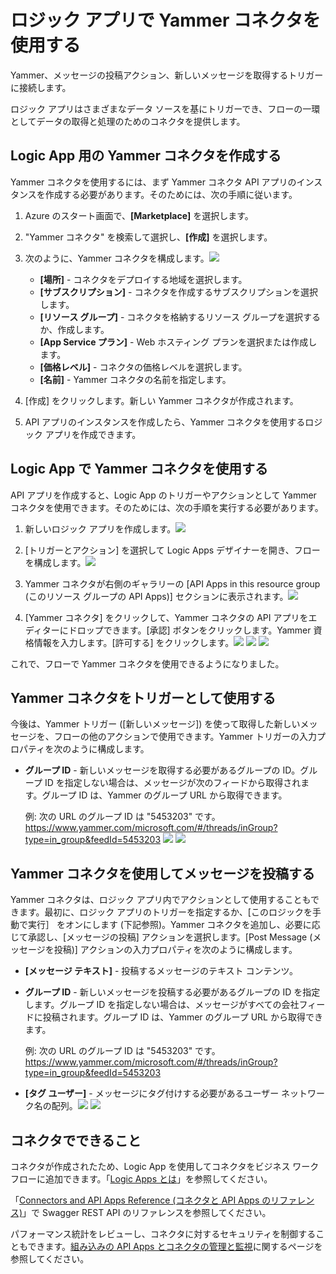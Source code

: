 <properties
   pageTitle="Logic Apps での Yammer コネクタの使用 | Microsoft Azure App Service"
	description="Yammer コネクタまたは API アプリを作成、構成して、Azure App Service のロジック アプリで使用する方法"
	services="app-service\logic"
	documentationCenter=".net,nodejs,java"
	authors="anuragdalmia"
	manager="dwrede"
	editor=""/>

<tags
   ms.service="app-service-logic"
	ms.devlang="multiple"
	ms.topic="article"
	ms.tgt_pltfrm="na"
	ms.workload="integration"
	ms.date="08/23/2015"
	ms.author="sameerch"/>


# ロジック アプリで Yammer コネクタを使用する #
Yammer、メッセージの投稿アクション、新しいメッセージを取得するトリガーに接続します。

ロジック アプリはさまざまなデータ ソースを基にトリガーでき、フローの一環としてデータの取得と処理のためのコネクタを提供します。

## Logic App 用の Yammer コネクタを作成する ##
Yammer コネクタを使用するには、まず Yammer コネクタ API アプリのインスタンスを作成する必要があります。そのためには、次の手順に従います。

1. Azure のスタート画面で、**[Marketplace]** を選択します。
2. "Yammer コネクタ" を検索して選択し、**[作成]** を選択します。
3. 次のように、Yammer コネクタを構成します。![][1]

	- **[場所]** - コネクタをデプロイする地域を選択します。
	- **[サブスクリプション]** - コネクタを作成するサブスクリプションを選択します。
	- **[リソース グループ]** - コネクタを格納するリソース グループを選択するか、作成します。
	- **[App Service プラン]** - Web ホスティング プランを選択または作成します。
	- **[価格レベル]** - コネクタの価格レベルを選択します。
	- **[名前]** - Yammer コネクタの名前を指定します。

4. [作成] をクリックします。新しい Yammer コネクタが作成されます。
5. API アプリのインスタンスを作成したら、Yammer コネクタを使用するロジック アプリを作成できます。

## Logic App で Yammer コネクタを使用する ##
API アプリを作成すると、Logic App のトリガーやアクションとして Yammer コネクタを使用できます。そのためには、次の手順を実行する必要があります。

1.	新しいロジック アプリを作成します。![][2]

2.	[トリガーとアクション] を選択して Logic Apps デザイナーを開き、フローを構成します。![][3]

3.	Yammer コネクタが右側のギャラリーの [API Apps in this resource group (このリソース グループの API Apps)] セクションに表示されます。![][4]

4. [Yammer コネクタ] をクリックして、Yammer コネクタの API アプリをエディターにドロップできます。[承認] ボタンをクリックします。Yammer 資格情報を入力します。[許可する] をクリックします。![][5] ![][6] ![][7]

これで、フローで Yammer コネクタを使用できるようになりました。

## Yammer コネクタをトリガーとして使用する

今後は、Yammer トリガー ([新しいメッセージ]) を使って取得した新しいメッセージを、フローの他のアクションで使用できます。Yammer トリガーの入力プロパティを次のように構成します。

- **グループ ID** - 新しいメッセージを取得する必要があるグループの ID。グループ ID を指定しない場合は、メッセージが次のフィードから取得されます。グループ ID は、Yammer のグループ URL から取得できます。
		
	例: 次の URL のグループ ID は "5453203" です。https://www.yammer.com/microsoft.com/#/threads/inGroup?type=in_group&feedId=5453203 ![][8] ![][9]

## Yammer コネクタを使用してメッセージを投稿する

Yammer コネクタは、ロジック アプリ内でアクションとして使用することもできます。最初に、ロジック アプリのトリガーを指定するか、[このロジックを手動で実行］ をオンにします (下記参照)。Yammer コネクタを追加し、必要に応じて承認し、[メッセージの投稿] アクションを選択します。[Post Message (メッセージを投稿)] アクションの入力プロパティを次のように構成します。

- **[メッセージ テキスト]** - 投稿するメッセージのテキスト コンテンツ。
- **グループ ID** - 新しいメッセージを投稿する必要があるグループの ID を指定します。グループ ID を指定しない場合は、メッセージがすべての会社フィードに投稿されます。グループ ID は、Yammer のグループ URL から取得できます。  

	例: 次の URL のグループ ID は "5453203" です。https://www.yammer.com/microsoft.com/#/threads/inGroup?type=in_group&feedId=5453203
- 	**[タグ ユーザー]** - メッセージにタグ付けする必要があるユーザー ネットワーク名の配列。![][10] ![][11]

## コネクタでできること
コネクタが作成されたため、Logic App を使用してコネクタをビジネス ワークフローに追加できます。「[Logic Apps とは](app-service-logic-what-are-logic-apps.md)」を参照してください。

「[Connectors and API Apps Reference (コネクタと API Apps のリファレンス)](http://go.microsoft.com/fwlink/p/?LinkId=529766)」で Swagger REST API のリファレンスを参照してください。

パフォーマンス統計をレビューし、コネクタに対するセキュリティを制御することもできます。[組み込みの API Apps とコネクタの管理と監視](app-service-logic-monitor-your-connectors.md)に関するページを参照してください。

<!--Image references-->
[1]: ./media/app-service-logic-connector-yammer/img1.PNG
[2]: ./media/app-service-logic-connector-yammer/img2.PNG
[3]: ./media/app-service-logic-connector-yammer/img3.png
[4]: ./media/app-service-logic-connector-yammer/img4.png
[5]: ./media/app-service-logic-connector-yammer/img5.PNG
[6]: ./media/app-service-logic-connector-yammer/img6.PNG
[7]: ./media/app-service-logic-connector-yammer/img7.png
[8]: ./media/app-service-logic-connector-yammer/img8.PNG
[9]: ./media/app-service-logic-connector-yammer/img9.PNG
[10]: ./media/app-service-logic-connector-yammer/img10.PNG
[11]: ./media/app-service-logic-connector-yammer/img11.PNG

<!---HONumber=August15_HO9-->